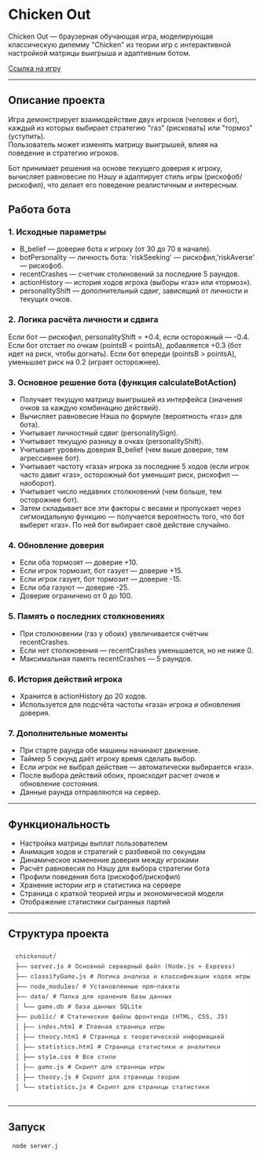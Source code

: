 # Chicken Out

Chicken Out — браузерная обучающая игра, моделирующая классическую дилемму "Chicken" из теории игр с интерактивной настройкой матрицы выигрыша и адаптивным ботом.

[Ссылка на игру](http://95.163.221.29:3000)

---

## Описание проекта

Игра демонстрирует взаимодействие двух игроков (человек и бот), каждый из которых выбирает стратегию "газ" (рисковать) или "тормоз" (уступить).  
Пользователь может изменять матрицу выигрышей, влияя на поведение и стратегию игроков.

Бот принимает решения на основе текущего доверия к игроку, вычисляет равновесие по Нэшу и адаптирует стиль игры (рискофоб/рискофил), что делает его поведение реалистичным и интересным.

## Работа бота

### 1. Исходные параметры
- B_belief — доверие бота к игроку (от 30 до 70 в начале).
- botPersonality — личность бота: 'riskSeeking' — рискофил,'riskAverse' — рискофоб.
- recentCrashes — счетчик столкновений за последние 5 раундов.
- actionHistory — история ходов игрока (выборы «газ» или «тормоз»).
- personalityShift — дополнительный сдвиг, зависящий от личности и текущих очков.
  
### 2. Логика расчёта личности и сдвига
Если бот — рискофил, personalityShift = +0.4, если осторожный — -0.4.
Если бот отстает по очкам (pointsB < pointsA), добавляется +0.3 (бот идет на риск, чтобы догнать).
Если бот впереди (pointsB > pointsA), уменьшает риск на 0.2 (играет осторожнее).

### 3. Основное решение бота (функция calculateBotAction)
- Получает текущую матрицу выигрышей из интерфейса (значения очков за каждую комбинацию действий).
- Вычисляет равновесие Нэша по формуле (вероятность «газ» для бота).
- Учитывает личностный сдвиг (personalitySign).
- Учитывает текущую разницу в очках (personalityShift).
- Учитывает уровень доверия B_belief (чем выше доверие, тем агрессивнее бот).
- Учитывает частоту «газа» игрока за последние 5 ходов (если игрок часто давит «газ», осторожный бот уменьшит риск, рискофил — наоборот).
- Учитывает число недавних столкновений (чем больше, тем осторожнее бот).
- Затем складывает все эти факторы с весами и пропускает через сигмоидальную функцию — получается вероятность того, что бот выберет «газ». По ней бот выбирает своё действие случайно.

### 4. Обновление доверия
- Если оба тормозят — доверие +10.
- Если игрок тормозит, бот газует — доверие +15.
- Если игрок газует, бот тормозит — доверие -15.
- Если оба газуют — доверие -25.
- Доверие ограничено от 0 до 100.
  
### 5. Память о последних столкновениях
- При столкновении (газ у обоих) увеличивается счётчик recentCrashes.
- Если нет столкновения — recentCrashes уменьшается, но не ниже 0.
- Максимальная память recentCrashes — 5 раундов.

### 6. История действий игрока
- Хранится в actionHistory до 20 ходов.
- Используется для подсчёта частоты «газа» игрока и обновления доверия.

### 7. Дополнительные моменты
- При старте раунда обе машины начинают движение.
- Таймер 5 секунд даёт игроку время сделать выбор.
- Если игрок не выбрал действие — автоматически выбирается «газ».
- После выбора действий обоих, происходит расчет очков и обновление состояния.
- Данные раунда отправляются на сервер.

---

## Функциональность

- Настройка матрицы выплат пользователем  
- Анимация ходов и стратегий с разбивкой по секундам  
- Динамическое изменение доверия между игроками  
- Расчёт равновесия по Нэшу для выбора стратегии бота  
- Профили поведения бота (рискофоб/рискофил)  
- Хранение истории игр и статистика на сервере  
- Страница с краткой теорией игры и экономической модели  
- Отображение статистики сыгранных партий

---

## Структура проекта

![Схема игры](photo.jpeg)

---

## Запуск

<pre> <code>node server.j</code> </pre>

